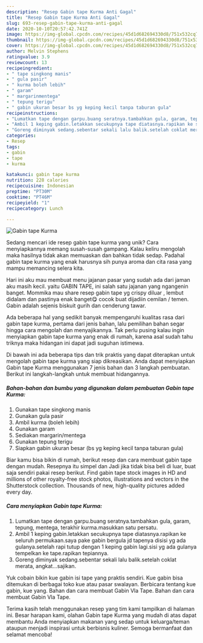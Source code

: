 ```yaml
---
description: "Resep Gabin tape Kurma Anti Gagal"
title: "Resep Gabin tape Kurma Anti Gagal"
slug: 693-resep-gabin-tape-kurma-anti-gagal
date: 2020-10-10T20:57:42.741Z
image: https://img-global.cpcdn.com/recipes/45d1d682694330d8/751x532cq70/gabin-tape-kurma-foto-resep-utama.jpg
thumbnail: https://img-global.cpcdn.com/recipes/45d1d682694330d8/751x532cq70/gabin-tape-kurma-foto-resep-utama.jpg
cover: https://img-global.cpcdn.com/recipes/45d1d682694330d8/751x532cq70/gabin-tape-kurma-foto-resep-utama.jpg
author: Melvin Stephens
ratingvalue: 3.9
reviewcount: 13
recipeingredient:
- " tape singkong manis"
- " gula pasir"
- " kurma boleh lebih"
- " garam"
- " margarinmentega"
- " tepung terigu"
- " gabin ukuran besar bs yg keping kecil tanpa taburan gula"
recipeinstructions:
- "Lumatkan tape dengan garpu.buang seratnya.tambahkan gula, garam, tepung, mentega, terakhir kurma.masukkan satu persatu."
- "Ambil 1 keping gabin.letakkan secukupnya tape diatasnya.rapikan ke seluruh permukaan.saya pake gabin bergula jd tapenya disisi yg ada gulanya.setelah rapi tutup dengan 1 keping gabin lagi.sisi yg ada gulanya tempelkan ke tape.rapikan tepiannya."
- "Goreng diminyak sedang.sebentar sekali lalu balik.setelah coklat merata, angkat...sajikan."
categories:
- Resep
tags:
- gabin
- tape
- kurma

katakunci: gabin tape kurma 
nutrition: 228 calories
recipecuisine: Indonesian
preptime: "PT30M"
cooktime: "PT46M"
recipeyield: "1"
recipecategory: Lunch

---
```



![Gabin tape Kurma](https://img-global.cpcdn.com/recipes/45d1d682694330d8/751x532cq70/gabin-tape-kurma-foto-resep-utama.jpg)

Sedang mencari ide resep gabin tape kurma yang unik? Cara menyiapkannya memang susah-susah gampang. Kalau keliru mengolah maka hasilnya tidak akan memuaskan dan bahkan tidak sedap. Padahal gabin tape kurma yang enak harusnya sih punya aroma dan cita rasa yang mampu memancing selera kita.

Hari ini aku mau membuat menu jajanan pasar yang sudah ada dari jaman aku masih kecil. yaitu GABIN TAPE, ini salah satu jajanan yang ngangenin banget. Mommika mau share resep gabin tape yg crispy diluar , lembut didalam dan pastinya enak banget😋 cocok buat dijadiin cemilan / temen. Gabin adalah sejenis biskuit gurih dan cenderung tawar.

Ada beberapa hal yang sedikit banyak mempengaruhi kualitas rasa dari gabin tape kurma, pertama dari jenis bahan, lalu pemilihan bahan segar hingga cara mengolah dan menyajikannya. Tak perlu pusing kalau ingin menyiapkan gabin tape kurma yang enak di rumah, karena asal sudah tahu triknya maka hidangan ini dapat jadi suguhan istimewa.


Di bawah ini ada beberapa tips dan trik praktis yang dapat diterapkan untuk mengolah gabin tape kurma yang siap dikreasikan. Anda dapat menyiapkan Gabin tape Kurma menggunakan 7 jenis bahan dan 3 langkah pembuatan. Berikut ini langkah-langkah untuk membuat hidangannya.

<!--inarticleads1-->

##### Bahan-bahan dan bumbu yang digunakan dalam pembuatan Gabin tape Kurma:

1. Gunakan  tape singkong manis
1. Gunakan  gula pasir
1. Ambil  kurma (boleh lebih)
1. Gunakan  garam
1. Sediakan  margarin/mentega
1. Gunakan  tepung terigu
1. Siapkan  gabin ukuran besar (bs yg keping kecil tanpa taburan gula)


Biar kamu bisa bikin di rumah, berikut resep dan cara membuat gabin tape dengan mudah. Resepnya itu simpel dan Jadi jika tidak bisa beli di luar, buat saja sendiri pakai resep berikut. Find gabin tape stock images in HD and millions of other royalty-free stock photos, illustrations and vectors in the Shutterstock collection. Thousands of new, high-quality pictures added every day. 

<!--inarticleads2-->

##### Cara menyiapkan Gabin tape Kurma:

1. Lumatkan tape dengan garpu.buang seratnya.tambahkan gula, garam, tepung, mentega, terakhir kurma.masukkan satu persatu.
1. Ambil 1 keping gabin.letakkan secukupnya tape diatasnya.rapikan ke seluruh permukaan.saya pake gabin bergula jd tapenya disisi yg ada gulanya.setelah rapi tutup dengan 1 keping gabin lagi.sisi yg ada gulanya tempelkan ke tape.rapikan tepiannya.
1. Goreng diminyak sedang.sebentar sekali lalu balik.setelah coklat merata, angkat...sajikan.


Yuk cobain bikin kue gabin isi tape yang praktis sendiri. Kue gabin bisa ditemukan di berbagai toko kue atau pasar swalayan. Berbicara tentang kue gabin, kue yang. Bahan dan cara membuat Gabin Vla Tape. Bahan dan cara membuat Gabin Vla Tape. 

Terima kasih telah menggunakan resep yang tim kami tampilkan di halaman ini. Besar harapan kami, olahan Gabin tape Kurma yang mudah di atas dapat membantu Anda menyiapkan makanan yang sedap untuk keluarga/teman ataupun menjadi inspirasi untuk berbisnis kuliner. Semoga bermanfaat dan selamat mencoba!
